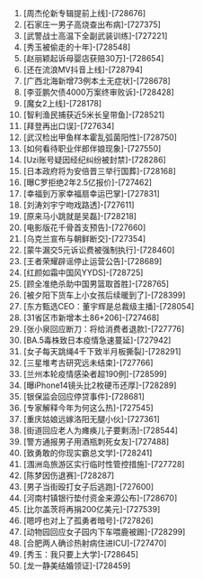 
1. [周杰伦新专辑提前上线]-[728676]
1. [石家庄一男子高烧查出布病]-[727375]
1. [武警战士高温下全副武装训练]-[727221]
1. [秀玉被偷走的十年]-[728548]
1. [赵丽颖起诉母婴店获赔30万]-[728654]
1. [还在流浪MV抖音上线]-[728794]
1. [广西北海新增73例本土无症状]-[728678]
1. [李亚鹏欠债4000万案终审败诉]-[728428]
1. [魔女2上线]-[728178]
1. [智利渔民捕获近5米长皇带鱼]-[728521]
1. [拜登再出口误]-[727634]
1. [武汉检出甲鱼样本霍乱弧菌阳性]-[728750]
1. [如何看待职业伴郎伴娘现象]-[727550]
1. [Uzi账号疑因经纪纠纷被封禁]-[728286]
1. [日本政府将为安倍晋三举行国葬]-[728168]
1. [曝C罗拒绝2年2.5亿报价]-[727462]
1. [幸福到万家幸福扇幸运巴掌]-[727831]
1. [刘涛刘宇宁吻戏路透]-[727611]
1. [原来马小跳就是吴磊]-[728218]
1. [电影版花千骨首支预告]-[727660]
1. [乌克兰宣布与朝鲜断交]-[727354]
1. [蒙牛漏交5元诉讼费被强制执行]-[728460]
1. [王者荣耀辟谣停止运营公告]-[728689]
1. [红颜如霜中国风YYDS]-[728725]
1. [顾全准绝杀助中国男篮取首胜]-[728765]
1. [被夕阳下货车上小女孩后续暖到了]-[728399]
1. [东方甄选CEO：董宇辉是总裁级主播]-[728054]
1. [31省区市新增本土86+206]-[727468]
1. [张小泉回应断刀：将给消费者退款]-[727776]
1. [BA.5毒株致日本疫情急速蔓延]-[727942]
1. [女子每天跳绳4千下致半月板撕裂]-[728291]
1. [三星堆考古研究远未结束]-[727766]
1. [兰州本轮疫情感染者超190例]-[728599]
1. [曝iPhone14镜头比2枚硬币还厚]-[728289]
1. [银保监会回应停贷事件]-[728681]
1. [专家解释今年为何这么热]-[727545]
1. [重庆姑娘远嫁洛阳无腿小伙]-[727361]
1. [街道回应老人为瘫痪儿子要剩汤]-[728544]
1. [警方通报男子用酒瓶刺死女友]-[727488]
1. [致勇敢的你现实霸总文学]-[728241]
1. [涠洲岛旅游区实行临时性管控措施]-[727728]
1. [陈梦因伤退赛]-[728287]
1. [男子当街殴打女子后逃跑]-[727600]
1. [河南村镇银行垫付资金来源公布]-[728670]
1. [比尔盖茨将再捐200亿美元]-[727539]
1. [嗯哼也对上了孤勇者暗号]-[727826]
1. [动物园回应女子园内下车喂鹿被踢]-[728299]
1. [合肥两人确诊热射病住进ICU]-[727470]
1. [秀玉：我只要上大学]-[728645]
1. [龙一静美结婚领证]-[728459]